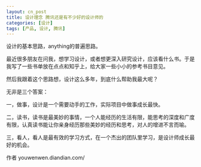 ```yaml
---
layout: cn_post
title: 设计理念 腾讯还是有不少好的设计师的
categories: [设计]
tags: [产品, 设计, 腾讯]
---
```


设计的基本思路，anything的普遍思路。                            

最近很多朋友在问我，想学习设计，或者想更深入研究设计，应该看什么书。于是我写了一些书单放在点点和知乎上，给大家一些小小的参考书目意见。


然后我跟着这个思路想，设计这么多年，到底什么帮助我最大呢？


无非是三个答案：


一，做事，设计是一个需要动手的工作，实际项目中做事成长最快。

二，读书，读书是最美妙的事情，一个人能经历的生活有限，能思考的深度和广度有限，认真读书能让你亲身经历那些美妙的经历和思考，对人的增进不言而喻。

三，看人，看人是最有效的学习方式，在一个杰出的团队里学习，是设计师成长最好的机会。


作者 youwenwen.diandian.com/


